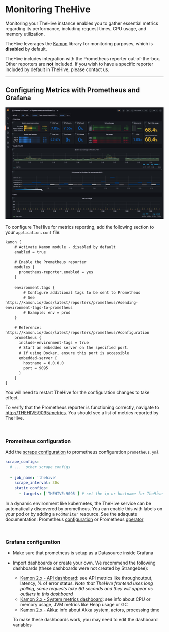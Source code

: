 # Monitoring TheHive

Monitoring your TheHive instance enables you to gather essential metrics regarding its performance, including request times, CPU usage, and memory utilization.

TheHive leverages the [Kamon](https://kamon.io/) library for monitoring purposes, which is **disabled** by default.

TheHive includes integration with the Prometheus reporter out-of-the-box. Other reporters are **not** included. If you wish to have a specific reporter included by default in TheHive, please contact us.

---

## Configuring Metrics with Prometheus and Grafana

![Grafana Dashboard](grafana-dashboard.jpg)

To configure TheHive for metrics reporting, add the following section to your `application.conf` file:

```
kamon {
    # Activate Kamon module - disabled by default
    enabled = true

    # Enable the Prometheus reporter
    modules {
      prometheus-reporter.enabled = yes
    }

    environment.tags {
        # Configure additional tags to be sent to Prometheus 
        # See https://kamon.io/docs/latest/reporters/prometheus/#sending-environment-tags-to-prometheus
        # Example: env = prod
    }

    # Reference: https://kamon.io/docs/latest/reporters/prometheus/#configuration
    prometheus {
      include-environment-tags = true
      # Start an embedded server on the specified port. 
      # If using Docker, ensure this port is accessible
      embedded-server {
        hostname = 0.0.0.0
        port = 9095
      }
    }
}
```

You will need to restart TheHive for the configuration changes to take effect.

To verify that the Prometheus reporter is functioning correctly, navigate to <http://THEHIVE:9095/metrics>. You should see a list of metrics reported by TheHive.

&nbsp;

### Prometheus configuration

Add the [scrape configuration](https://prometheus.io/docs/prometheus/latest/configuration/configuration/#scrape_config) to prometheus configuration `prometheus.yml`

```yaml
scrape_configs:
  # ...  other scrape configs 

  - job_name: 'thehive'
    scrape_interval: 30s
    static_configs:
      - targets: ['THEHIVE:9095'] # set the ip or hostname for TheHive
```

In a dynamic environment like kubernetes, the TheHive service can be automatically discovered by prometheus. You can enable this with labels on your pod or by adding a `PodMonitor` resource. See the adaquate documentation: Prometheus [configuration](https://prometheus.io/docs/prometheus/latest/configuration/configuration/#kubernetes_sd_config) or Prometheus [operator](https://prometheus-operator.dev/docs/user-guides/getting-started/)

&nbsp;

### Grafana configuration

- Make sure that prometheus is setup as a Datasource inside Grafana
- Import dashboards or create your own. We recommend the following dashboards (these dashboards were not created by Strangebee):
    - [Kamon 2.x - API dashboard](https://grafana.com/grafana/dashboards/12317-api-dashboard/): see API metrics like throughoutput, latency, % of error status. *Note that TheHive frontend uses long polling, some requests take 60 seconds and they will appear as outliers in this dashboard*
    - [Kamon 2.x - System metrics dashboard](https://grafana.com/grafana/dashboards/12315-system-metrics-dashboard/): see info about CPU or memory usage, JVM metrics like Heap usage or GC
    - [Kamon 2.x - Akka](https://grafana.com/grafana/dashboards/10776-kamon-akka-marcelo/): info about Akka system, actors, processing time

    To make these dashboards work, you may need to edit the dashboard variables 